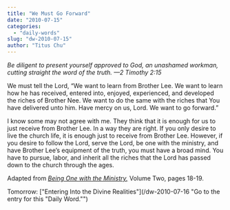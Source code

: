```yaml
---
title: "We Must Go Forward"
date: "2010-07-15"
categories: 
  - "daily-words"
slug: "dw-2010-07-15"
author: "Titus Chu"
---
```


_Be diligent to present yourself approved to God, an unashamed workman, cutting straight the word of the truth. —2 Timothy 2:15_

We must tell the Lord, “We want to learn from Brother Lee. We want to learn how he has received, entered into, enjoyed, experienced, and developed the riches of Brother Nee. We want to do the same with the riches that You have delivered unto him. Have mercy on us, Lord. We want to go forward.”

I know some may not agree with me. They think that it is enough for us to just receive from Brother Lee. In a way they are right. If you only desire to live the church life, it is enough just to receive from Brother Lee. However, if you desire to follow the Lord, serve the Lord, be one with the ministry, and have Brother Lee’s equipment of the truth, you must have a broad mind. You have to pursue, labor, and inherit all the riches that the Lord has passed down to the church through the ages.

Adapted from _[Being One with the Ministry](/book-one-with-the-ministry-vol-2 "Go to the listing for this book.")[,](/book-journey/ "Go to the listing for this book.")_ Volume Two, pages 18-19.

Tomorrow: ["Entering Into the Divine Realities"](/dw-2010-07-16 "Go to the entry for this "Daily Word."")
